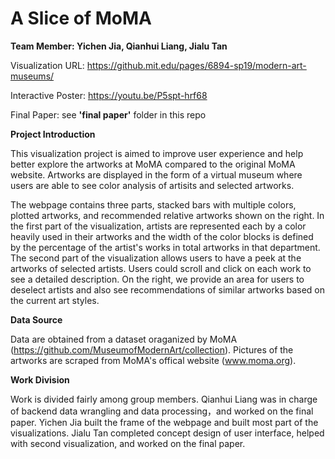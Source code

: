 # A Slice of MoMA

**Team Member: Yichen Jia, Qianhui Liang, Jialu Tan**


Visualization URL: https://github.mit.edu/pages/6894-sp19/modern-art-museums/ 

Interactive Poster: https://youtu.be/P5spt-hrf68

Final Paper: see **'final paper'** folder in this repo



**Project Introduction**

This visualization project is aimed to improve user experience and help better explore the artworks at MoMA compared to the original MoMA website. Artworks are displayed in the form of a virtual museum where users are able to see color analysis of artisits and selected artworks. 

The webpage contains three parts, stacked bars with multiple colors, plotted artworks, and recommended relative artworks shown on the right. In the first part of the visualization, artists are represented each by a color heavily used in their artworks and the width of the color blocks is defined by the percentage of the artist's works in total artworks in that department. The second part of the visualization allows users to have a peek at the artworks of selected artists. Users could scroll and click on each work to see a detailed description. On the right, we provide an area for users to deselect artists and also see recommendations of similar artworks based on the current art styles.


**Data Source**

Data are obtained from a dataset oraganized by MoMA (https://github.com/MuseumofModernArt/collection). Pictures of the artworks are scraped from MoMA's offical website (www.moma.org).


**Work Division**

Work is divided fairly among group members. Qianhui Liang was in charge of backend data wrangling and data processing，and worked on the final paper. Yichen Jia built the frame of the webpage and built most part of the visualizations. Jialu Tan completed concept design of user interface, helped with second visualization, and worked on the final paper. 

